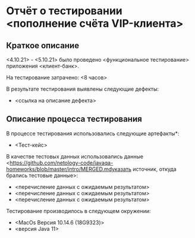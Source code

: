 # Отчёт о тестировании <пополнение счёта VIP-клиента>

## Краткое описание

<4.10.21> - <5.10.21> было проведено <функциональное тестирование> приложения <клиент-банк>.

На тестирование затрачено: <8 часов>

В результате тестирования выявлены следующие дефекты:
* <ссылка на описание дефекта>


## Описание процесса тестирования

В процессе тестирования использовались следующие артефакты*:
* <Тест-кейс>

В качестве тестовых данных использовались данные <https://github.com/netology-code/javaqa-homeworks/blob/master/intro/MERGED.mdуказать источник, откуда брались тестовые данные>:
* <перечисление данных с ожидаемым результатом>
* <перечисление данных с ожидаемым результатом>
* <перечисление данных с ожидаемым результатом>

Тестирование производилось в следующем окружении:
* <MacOs Версия 10.14.6 (18G9323)>
* <версия Java 11>
